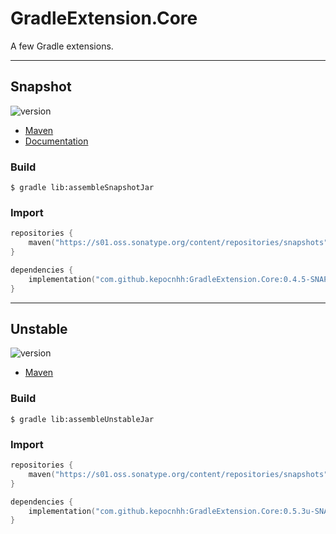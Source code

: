 # GradleExtension.Core
A few Gradle extensions.

---

## Snapshot

![version](https://img.shields.io/static/v1?label=version&message=0.4.5-SNAPSHOT&labelColor=212121&color=2962ff&style=flat)

- [Maven](https://s01.oss.sonatype.org/content/repositories/snapshots/com/github/kepocnhh/GradleExtension.Core/0.4.5-SNAPSHOT)
- [Documentation](https://StanleyProjects.github.io/GradleExtension.Core/doc/0.4.5-SNAPSHOT)

### Build
```
$ gradle lib:assembleSnapshotJar
```

### Import
```kotlin
repositories {
    maven("https://s01.oss.sonatype.org/content/repositories/snapshots")
}

dependencies {
    implementation("com.github.kepocnhh:GradleExtension.Core:0.4.5-SNAPSHOT")
}
```

---

## Unstable

![version](https://img.shields.io/static/v1?label=version&message=0.5.3u-SNAPSHOT&labelColor=212121&color=2962ff&style=flat)

- [Maven](https://s01.oss.sonatype.org/content/repositories/snapshots/com/github/kepocnhh/GradleExtension.Core/0.5.3u-SNAPSHOT)

### Build
```
$ gradle lib:assembleUnstableJar
```

### Import
```kotlin
repositories {
    maven("https://s01.oss.sonatype.org/content/repositories/snapshots")
}

dependencies {
    implementation("com.github.kepocnhh:GradleExtension.Core:0.5.3u-SNAPSHOT")
}
```